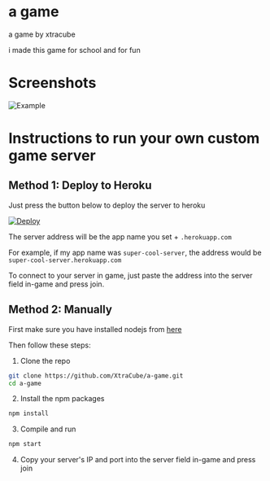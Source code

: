 # a game
a game by xtracube

i made this game for school and for fun

# Screenshots

![Example](https://media.discordapp.net/attachments/816969327504392243/841344054632906762/unknown.png "Example")

# Instructions to run your own custom game server

## Method 1: Deploy to Heroku
Just press the button below to deploy the server to heroku

[![Deploy](https://www.herokucdn.com/deploy/button.svg)](https://heroku.com/deploy)

The server address will be the app name you set + `.herokuapp.com`

For example, if my app name was `super-cool-server`, the address would be `super-cool-server.herokuapp.com`

To connect to your server in game, just paste the address into the server field in-game and press join.

## Method 2: Manually

First make sure you have installed nodejs from [here](https://nodejs.org/en/download/current/)

Then follow these steps:

1. Clone the repo
```sh
git clone https://github.com/XtraCube/a-game.git
cd a-game
```
2. Install the npm packages
```sh
npm install
```
3. Compile and run
```sh
npm start
```
4. Copy your server's IP and port into the server field in-game and press join
